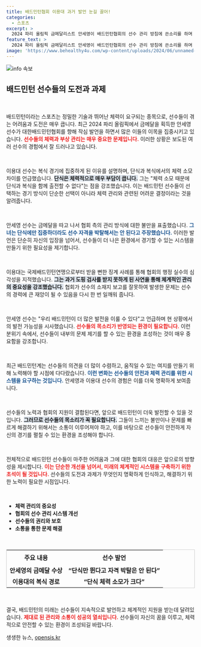 ```yaml
---
title: 배드민턴협회 이용대 과거 발언 눈길 끌어!
categories:
  - 스포츠
excerpt: >
  2024 파리 올림픽 금메달리스트 안세영이 배드민턴협회의 선수 관리 방침에 쓴소리를 하며 화제가 됐다. 이용대도 복식 전환 이유와 체력 관리의 중요성을 강조, 두 선수의 발언이 급부상 중이다.
feature_text: >
  2024 파리 올림픽 금메달리스트 안세영이 배드민턴협회의 선수 관리 방침에 쓴소리를 하며 화제가 됐다. 이용대도 복식 전환 이유와 체력 관리의 중요성을 강조, 두 선수의 발언이 급부상 중이다.
image: 'https://www.behealthy4u.com/wp-content/uploads/2024/06/unnamed-file.png'
---
```


<p><img src="https://www.behealthy4u.com/wp-content/uploads/2024/06/unnamed-file.png" alt="info 속보" /></p>

<h2 data-ke-size="size26">배드민턴 선수들의 도전과 과제</h2>

<p data-ke-size="size16">&nbsp;</p>

<p>배드민턴이라는 스포츠는 정밀한 기술과 뛰어난 체력이 요구되는 종목으로, 선수들이 겪는 어려움과 도전은 매우 큽니다. 최근 2024 파리 올림픽에서 금메달을 획득한 안세영 선수가 대한배드민턴협회를 향해 작심 발언을 하면서 많은 이들의 이목을 집중시키고 있습니다. <b><span style="color: #ee2323;">선수들의 체력과 부상 관리는 매우 중요한 문제입니다.</span></b> 이러한 상황은 보도된 여러 선수의 경험에서 잘 드러나고 있습니다.</p>

<p data-ke-size="size16">&nbsp;</p>

<p>이용대 선수는 복식 경기에 집중하게 된 이유를 설명하며, 단식과 복식에서의 체력 소모 차이를 언급했습니다. <b><span style="background-color: #21538527;">단식은 체력적으로 매우 부담이 큽니다.</span></b> 그는 "체력 소모 때문에 단식과 복식을 함께 출전할 수 없다"는 점을 강조했습니다. 이는 배드민턴 선수들이 선택하는 경기 방식이 단순한 선택이 아니라 체력 관리와 관련된 어려운 결정이라는 것을 알려줍니다.</p>

<p data-ke-size="size16">&nbsp;</p>

<p>안세영 선수는 금메달을 따고 나서 협회 측의 관리 방식에 대한 불만을 표출했습니다. <b><span style="color: #1a5490;">그녀는 단식에만 집중하더라도 선수 자격을 박탈해서는 안 된다고 주장했습니다.</span></b> 이러한 발언은 단순히 자신의 입장을 넘어서, 선수들이 더 나은 환경에서 경기할 수 있는 시스템을 만들기 위한 필요성을 제기합니다. </p>

<p data-ke-size="size16">&nbsp;</p>

<p>이용대는 국제배드민턴연맹으로부터 받을 뻔한 징계 사례를 통해 협회의 행정 실수의 심각성을 지적했습니다. <b><span style="background-color: #21538527;">그는 과거 도핑 검사를 받지 못하게 된 사연을 통해 체계적인 관리의 중요성을 강조했습니다.</span></b> 협회가 선수의 소재지 보고를 잘못하여 발생한 문제는 선수의 경력에 큰 재앙이 될 수 있음을 다시 한 번 일깨워 줍니다.</p>

<p data-ke-size="size16">&nbsp;</p>

<p>안세영 선수는 "우리 배드민턴이 더 많은 발전을 이룰 수 있다"고 언급하며 현 상황에서의 발전 가능성을 시사했습니다. <b><span style="color: #ee2323;">선수들의 목소리가 반영되는 환경이 필요합니다.</span></b> 이런 분위기 속에서, 선수들이 내부의 문제 제기를 할 수 있는 환경을 조성하는 것이 매우 중요함을 강조합니다.</p>

<p data-ke-size="size16">&nbsp;</p>

<p>최근 배드민턴계는 선수들의 의견을 더 많이 수렴하고, 움직일 수 있는 여지를 만들기 위해 노력해야 할 시점에 다다랐습니다. <b><span style="color: #1a5490;">이런 변화는 선수들의 안전과 체력 관리를 위한 시스템을 요구하는 것입니다.</span></b> 안세영과 이용대 선수의 경험은 이를 더욱 명확하게 보여줍니다. </p>

<p data-ke-size="size16">&nbsp;</p>

<p>선수들의 노력과 협회의 지원이 결합된다면, 앞으로 배드민턴이 더욱 발전할 수 있을 것입니다. <b><span style="background-color: #21538527;">그러므로 선수들의 목소리가 꼭 필요합니다.</span></b> 그들이 느끼는 불만이나 문제를 빠르게 해결하기 위해서는 소통이 이루어져야 하고, 이를 바탕으로 선수들이 안전하게 자신의 경기를 펼칠 수 있는 환경을 조성해야 합니다. </p>

<p data-ke-size="size16">&nbsp;</p>

<p>전체적으로 배드민턴 선수들이 마주한 어려움과 그에 대한 협회의 대응은 앞으로의 방향성을 제시합니다. <b><span style="color: #ee2323;">이는 단순한 개선을 넘어서, 미래의 체계적인 시스템을 구축하기 위한 초석이 될 것입니다.</span></b> 선수들의 도전과 과제가 무엇인지 명확하게 인식하고, 해결하기 위한 노력이 필요한 시점입니다. </p>

<p data-ke-size="size16">&nbsp;</p>

<ul>
    <li><b>체력 관리의 중요성</b></li>
    <li><b>협회의 선수 관리 시스템 개선</b></li>
    <li><b>선수들의 권리와 보호</b></li>
    <li><b>소통을 통한 문제 해결</b></li>
</ul>

<p data-ke-size="size16">&nbsp;</p>

<table style="width: 100%; border: 1px solid #ccc;">
    <tr>
        <th style="text-align: center; height: 40px;">주요 내용</th>
        <th style="text-align: center; height: 40px;">선수 발언</th>
    </tr>
    <tr>
        <td style="text-align: center; height: 17px;"><b>안세영의 금메달 수상</b></td>
        <td style="text-align: center; height: 17px;"><b>“단식만 뛴다고 자격 박탈은 안 된다” </b></td>
    </tr>
    <tr>
        <td style="text-align: center; height: 17px;"><b>이용대의 복식 경로</b></td>
        <td style="text-align: center; height: 17px;"><b>“단식 체력 소모가 크다” </b></td>
    </tr>
</table>

<p data-ke-size="size16">&nbsp;</p>

<p>결국, 배드민턴의 미래는 선수들이 지속적으로 발언하고 체계적인 지원을 받는데 달려있습니다. <b><span style="color: #ee2323;">제대로 된 관리와 소통이 성공의 열쇠입니다.</span></b> 선수들이 자신의 꿈을 이루고, 체력적으로 안전할 수 있는 환경이 조성되길 바랍니다.</p>
생생한 뉴스, <a href="https://opensis.kr" rel="dofollow">opensis.kr</a>


